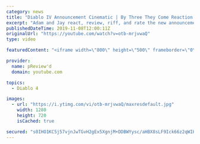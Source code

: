 ```yaml
---
category: news
title: "Diablo IV Announcement Cinematic | By Three They Come Reaction / Review / Rating"
excerpt: "Adam and Jay react, review, riff, and rate the new announcement cinematic everyone wanted to see last year at Blizzcon, Diablo IV 'By Three They Come'."
publishedDateTime: 2019-11-08T12:00:11Z
originalUrl: "https://youtube.com/watch?v=otb-mrjvwaQ"
type: video

featuredContent: "<iframe width=\"800\" height=\"500\" frameborder=\"0\" src=\"https://www.youtube.com/embed/otb-mrjvwaQ\" allow=\"accelerometer; autoplay; encrypted-media; gyroscope; picture-in-picture\" allowfullscreen></iframe>"

provider:
  name: pReview'd
  domain: youtube.com

topics:
  - Diablo 4

images:
  - url: "https://i.ytimg.com/vi/otb-mrjvwaQ/maxresdefault.jpg"
    width: 1280
    height: 720
    isCached: true

secured: "s0IHO1KC5j57vjnJwTGvH2gEx5XgnjM+DDBWYysc/aHBX8sLF9Ick66z2qWIHRxXVrfG8eRGiSz0WXXFjQvUWoxxJzIEiR7ZRTL5EV/LMnnJ0tfo64Qku85x1AAXVS1RuaSHeP7PoCWwxeXDPNH8N8H+dOxAaHO5bq0JQZwEZrsFQqWzhk4//BaAF2Ar14Anu2quhC2Ma2OHfyXNhNiY9ttln38IxuryYT8ntC/oDvk6IdBpUl8YEsCWt2AlUFULc5V+VZXS07X2e7BNSty1cJ76KaaiyYSCPy2anKtKArpj/4N2V1S6xOw7u2BcSC/p+PhmzM7dVKP1AM11VinGuJfa/VKsAjEFpTOdx4421DZMEsJGBTA8/CrnURtRDiIuf1FAQyV/c3s2ifbeXCupxbdREYXeWHfJhLRfT0Kv1JgQTaKUZOJiezj1MikjJo4T;ULsKWBbCrEZXptan90d9zg=="
---
```


